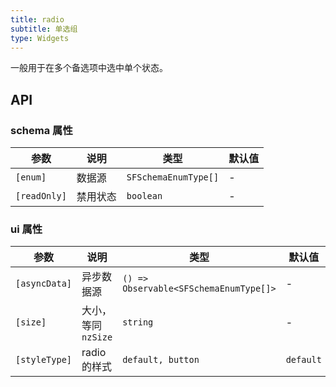 ```yaml
---
title: radio
subtitle: 单选组
type: Widgets
---
```


一般用于在多个备选项中选中单个状态。

## API

### schema 属性

参数 | 说明 | 类型 | 默认值
----|------|-----|------
`[enum]` | 数据源 | `SFSchemaEnumType[]` | -
`[readOnly]` | 禁用状态  | `boolean` | -

### ui 属性

参数 | 说明 | 类型 | 默认值
----|------|-----|------
`[asyncData]` | 异步数据源  | `() => Observable<SFSchemaEnumType[]>` | -
`[size]` | 大小，等同 `nzSize` | `string` | -
`[styleType]` | radio的样式  | `default, button` | `default`
